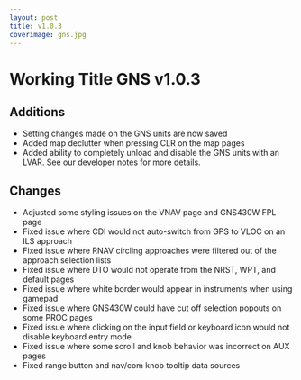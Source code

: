 ```yaml
---
layout: post
title: v1.0.3
coverimage: gns.jpg
---
```

# Working Title GNS v1.0.3

## Additions

* Setting changes made on the GNS units are now saved
* Added map declutter when pressing CLR on the map pages
* Added ability to completely unload and disable the GNS units with an LVAR.  See our developer notes for more details.

## Changes

* Adjusted some styling issues on the VNAV page and GNS430W FPL page
* Fixed issue where CDI would not auto-switch from GPS to VLOC on an ILS approach
* Fixed issue where RNAV circling approaches were filtered out of the approach selection lists
* Fixed issue where DTO would not operate from the NRST, WPT, and default pages
* Fixed issue where white border would appear in instruments when using gamepad
* Fixed issue where GNS430W could have cut off selection popouts on some PROC pages
* Fixed issue where clicking on the input field or keyboard icon would not disable keyboard entry mode
* Fixed issue where some scroll and knob behavior was incorrect on AUX pages
* Fixed range button and nav/com knob tooltip data sources